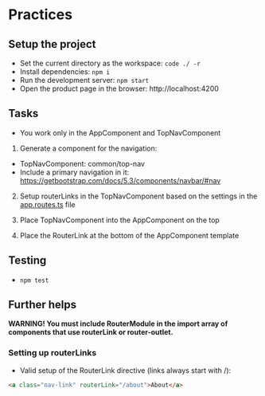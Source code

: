 # Practices

## Setup the project

- Set the current directory as the workspace: `code ./ -r`
- Install dependencies: `npm i`
- Run the development server: `npm start`
- Open the product page in the browser: http://localhost:4200

## Tasks
- You work only in the AppComponent and TopNavComponent
1. Generate a component for the navigation:
  - TopNavComponent: common/top-nav
  - Include a primary navigation in it: 
  https://getbootstrap.com/docs/5.3/components/navbar/#nav

2. Setup routerLinks in the TopNavComponent based on the settings 
in the [app.routes.ts](src/app/app.routes.ts) file

3. Place TopNavComponent into the AppComponent on the top
4. Place the RouterLink at the bottom of the AppComponent template

## Testing

- `npm test`

## Further helps

__WARNING! You must include RouterModule in the import array of components that use routerLink or router-outlet.__

### Setting up routerLinks

- Valid setup of the RouterLink directive (links always start with /):

```html
<a class="nav-link" routerLink="/about">About</a>
```
